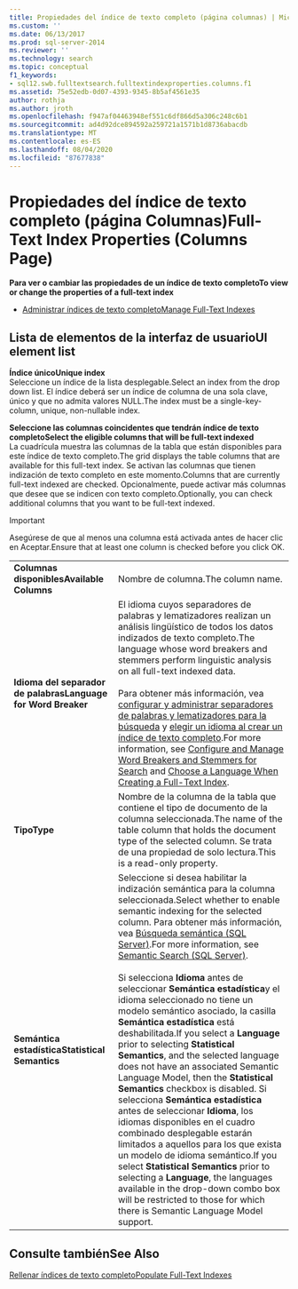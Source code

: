 ```yaml
---
title: Propiedades del índice de texto completo (página columnas) | Microsoft Docs
ms.custom: ''
ms.date: 06/13/2017
ms.prod: sql-server-2014
ms.reviewer: ''
ms.technology: search
ms.topic: conceptual
f1_keywords:
- sql12.swb.fulltextsearch.fulltextindexproperties.columns.f1
ms.assetid: 75e52edb-0d07-4393-9345-8b5af4561e35
author: rothja
ms.author: jroth
ms.openlocfilehash: f947af04463948ef551c6df866d5a306c248c6b1
ms.sourcegitcommit: ad4d92dce894592a259721a1571b1d8736abacdb
ms.translationtype: MT
ms.contentlocale: es-ES
ms.lasthandoff: 08/04/2020
ms.locfileid: "87677838"
---
```

# <a name="full-text-index-properties-columns-page"></a><span data-ttu-id="53e1f-102">Propiedades del índice de texto completo (página Columnas)</span><span class="sxs-lookup"><span data-stu-id="53e1f-102">Full-Text Index Properties (Columns Page)</span></span>
  <span data-ttu-id="53e1f-103">**Para ver o cambiar las propiedades de un índice de texto completo**</span><span class="sxs-lookup"><span data-stu-id="53e1f-103">**To view or change the properties of a full-text index**</span></span>  
  
-   [<span data-ttu-id="53e1f-104">Administrar índices de texto completo</span><span class="sxs-lookup"><span data-stu-id="53e1f-104">Manage Full-Text Indexes</span></span>](../relational-databases/indexes/indexes.md)  
  
## <a name="ui-element-list"></a><span data-ttu-id="53e1f-105">Lista de elementos de la interfaz de usuario</span><span class="sxs-lookup"><span data-stu-id="53e1f-105">UI element list</span></span>  
 <span data-ttu-id="53e1f-106">**Índice único**</span><span class="sxs-lookup"><span data-stu-id="53e1f-106">**Unique index**</span></span>  
 <span data-ttu-id="53e1f-107">Seleccione un índice de la lista desplegable.</span><span class="sxs-lookup"><span data-stu-id="53e1f-107">Select an index from the drop down list.</span></span> <span data-ttu-id="53e1f-108">El índice deberá ser un índice de columna de una sola clave, único y que no admita valores NULL.</span><span class="sxs-lookup"><span data-stu-id="53e1f-108">The index must be a single-key-column, unique, non-nullable index.</span></span>  
  
 <span data-ttu-id="53e1f-109">**Seleccione las columnas coincidentes que tendrán índice de texto completo**</span><span class="sxs-lookup"><span data-stu-id="53e1f-109">**Select the eligible columns that will be full-text indexed**</span></span>  
 <span data-ttu-id="53e1f-110">La cuadrícula muestra las columnas de la tabla que están disponibles para este índice de texto completo.</span><span class="sxs-lookup"><span data-stu-id="53e1f-110">The grid displays the table columns that are available for this full-text index.</span></span> <span data-ttu-id="53e1f-111">Se activan las columnas que tienen indización de texto completo en este momento.</span><span class="sxs-lookup"><span data-stu-id="53e1f-111">Columns that are currently full-text indexed are checked.</span></span> <span data-ttu-id="53e1f-112">Opcionalmente, puede activar más columnas que desee que se indicen con texto completo.</span><span class="sxs-lookup"><span data-stu-id="53e1f-112">Optionally, you can check additional columns that you want to be full-text indexed.</span></span>  
  
> [!IMPORTANT]  
>  <span data-ttu-id="53e1f-113">Asegúrese de que al menos una columna está activada antes de hacer clic en Aceptar.</span><span class="sxs-lookup"><span data-stu-id="53e1f-113">Ensure that at least one column is checked before you click OK.</span></span>  
  
|||  
|-|-|  
|<span data-ttu-id="53e1f-114">**Columnas disponibles**</span><span class="sxs-lookup"><span data-stu-id="53e1f-114">**Available Columns**</span></span>|<span data-ttu-id="53e1f-115">Nombre de columna.</span><span class="sxs-lookup"><span data-stu-id="53e1f-115">The column name.</span></span>|  
|<span data-ttu-id="53e1f-116">**Idioma del separador de palabras**</span><span class="sxs-lookup"><span data-stu-id="53e1f-116">**Language for Word Breaker**</span></span>|<span data-ttu-id="53e1f-117">El idioma cuyos separadores de palabras y lematizadores realizan un análisis lingüístico de todos los datos indizados de texto completo.</span><span class="sxs-lookup"><span data-stu-id="53e1f-117">The language whose word breakers and stemmers perform linguistic analysis on all full-text indexed data.</span></span><br /><br /> <span data-ttu-id="53e1f-118">Para obtener más información, vea [configurar y administrar separadores de palabras y lematizadores para la búsqueda](../relational-databases/search/configure-and-manage-word-breakers-and-stemmers-for-search.md) y [elegir un idioma al crear un índice de texto completo](../relational-databases/search/choose-a-language-when-creating-a-full-text-index.md).</span><span class="sxs-lookup"><span data-stu-id="53e1f-118">For more information, see [Configure and Manage Word Breakers and Stemmers for Search](../relational-databases/search/configure-and-manage-word-breakers-and-stemmers-for-search.md) and [Choose a Language When Creating a Full-Text Index](../relational-databases/search/choose-a-language-when-creating-a-full-text-index.md).</span></span>|  
|<span data-ttu-id="53e1f-119">**Tipo**</span><span class="sxs-lookup"><span data-stu-id="53e1f-119">**Type**</span></span>|<span data-ttu-id="53e1f-120">Nombre de la columna de la tabla que contiene el tipo de documento de la columna seleccionada.</span><span class="sxs-lookup"><span data-stu-id="53e1f-120">The name of the table column that holds the document type of the selected column.</span></span> <span data-ttu-id="53e1f-121">Se trata de una propiedad de solo lectura.</span><span class="sxs-lookup"><span data-stu-id="53e1f-121">This is a read-only property.</span></span>|  
|<span data-ttu-id="53e1f-122">**Semántica estadística**</span><span class="sxs-lookup"><span data-stu-id="53e1f-122">**Statistical Semantics**</span></span>|<span data-ttu-id="53e1f-123">Seleccione si desea habilitar la indización semántica para la columna seleccionada.</span><span class="sxs-lookup"><span data-stu-id="53e1f-123">Select whether to enable semantic indexing for the selected column.</span></span> <span data-ttu-id="53e1f-124">Para obtener más información, vea [Búsqueda semántica &#40;SQL Server&#41;](../relational-databases/search/semantic-search-sql-server.md).</span><span class="sxs-lookup"><span data-stu-id="53e1f-124">For more information, see [Semantic Search &#40;SQL Server&#41;](../relational-databases/search/semantic-search-sql-server.md).</span></span><br /><br /> <span data-ttu-id="53e1f-125">Si selecciona **Idioma** antes de seleccionar **Semántica estadística**y el idioma seleccionado no tiene un modelo semántico asociado, la casilla **Semántica estadística** está deshabilitada.</span><span class="sxs-lookup"><span data-stu-id="53e1f-125">If you select a **Language** prior to selecting **Statistical Semantics**, and the selected language does not have an associated Semantic Language Model, then the **Statistical Semantics** checkbox is disabled.</span></span> <span data-ttu-id="53e1f-126">Si selecciona **Semántica estadística** antes de seleccionar **Idioma**, los idiomas disponibles en el cuadro combinado desplegable estarán limitados a aquellos para los que exista un modelo de idioma semántico.</span><span class="sxs-lookup"><span data-stu-id="53e1f-126">If you select **Statistical Semantics** prior to selecting a **Language**, the languages available in the drop-down combo box will be restricted to those for which there is Semantic Language Model support.</span></span>|  
  
## <a name="see-also"></a><span data-ttu-id="53e1f-127">Consulte también</span><span class="sxs-lookup"><span data-stu-id="53e1f-127">See Also</span></span>  
 [<span data-ttu-id="53e1f-128">Rellenar índices de texto completo</span><span class="sxs-lookup"><span data-stu-id="53e1f-128">Populate Full-Text Indexes</span></span>](../relational-databases/search/populate-full-text-indexes.md)  
  
  
